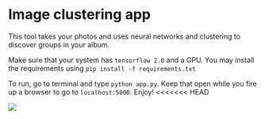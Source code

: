 # Image clustering app

This tool takes your photos and uses neural networks and clustering to discover groups in your album. 

Make sure that your system has `tensorflow 2.0` and a GPU. You may install the requirements using `pip install -f requirements.txt`

To run, go to terminal and type `python app.py`. Keep that open while you fire up a browser to go to `localhost:5000`. Enjoy!
<<<<<<< HEAD


![](image_clust1.gif)


